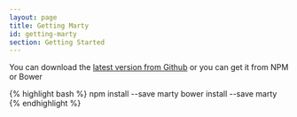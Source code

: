 ```yaml
---
layout: page
title: Getting Marty
id: getting-marty
section: Getting Started
---
```


You can download the [latest version from Github](https://github.com/jhollingworth/marty/releases) or you can get it from NPM or Bower

{% highlight bash %}
npm install --save marty
bower install --save marty
{% endhighlight %}

